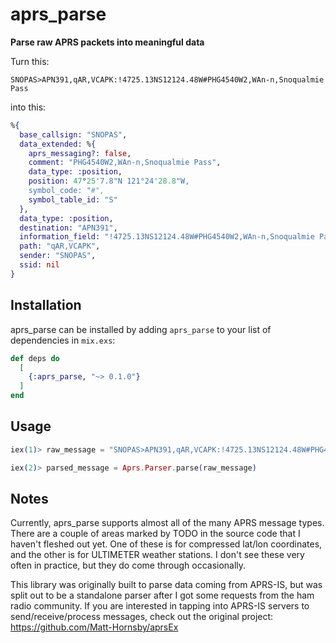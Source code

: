 # aprs_parse

**Parse raw APRS packets into meaningful data**

Turn this:
```
SNOPAS>APN391,qAR,VCAPK:!4725.13NS12124.48W#PHG4540W2,WAn-n,Snoqualmie Pass
```
into this:
```elixir
%{
  base_callsign: "SNOPAS",
  data_extended: %{
    aprs_messaging?: false,
    comment: "PHG4540W2,WAn-n,Snoqualmie Pass",
    data_type: :position,
    position: 47°25'7.8"N 121°24'28.8"W,
    symbol_code: "#",
    symbol_table_id: "S"
  },
  data_type: :position,
  destination: "APN391",
  information_field: "!4725.13NS12124.48W#PHG4540W2,WAn-n,Snoqualmie Pass",
  path: "qAR,VCAPK",
  sender: "SNOPAS",
  ssid: nil
}
```

## Installation
aprs_parse can be installed
by adding `aprs_parse` to your list of dependencies in `mix.exs`:

```elixir
def deps do
  [
    {:aprs_parse, "~> 0.1.0"}
  ]
end
```

## Usage
```elixir
iex(1)> raw_message = "SNOPAS>APN391,qAR,VCAPK:!4725.13NS12124.48W#PHG4540W2,WAn-n,Snoqualmie Pass"

iex(2)> parsed_message = Aprs.Parser.parse(raw_message)
```

## Notes
Currently, aprs_parse supports almost all of the many APRS message types. There are a couple of areas marked by TODO in the source code that I haven't fleshed out yet. One of these is for compressed lat/lon coordinates, and the other is for ULTIMETER weather stations. I don't see these very often in practice, but they do come through occasionally. 

This library was originally built to parse data coming from APRS-IS, but was split out to be a standalone parser after I got some requests from the ham radio community. If you are interested in tapping into APRS-IS servers to send/receive/process messages, check out the original project: https://github.com/Matt-Hornsby/aprsEx

